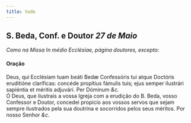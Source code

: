 ```yaml
---
title: todo
---
```

<h2 class="text-center">S. Beda, Conf. e Doutor <em>27 de Maio</em></h2>

<em>Como na Missa In médio Ecclésiae, página doutores, excepto:</em>

<h4 class="text-center">Oração</h4>
<div class="container-fluid">
<div class="row">
<div class="dropcap text-justify">
Deus, qui Ecclésiam tuam beáti Bedæ Confessóris tui atque Doctóris eruditióne claríficas: concéde propítius fámulis tuis; ejus semper ilustrári sapiéntia et méritis adjuvári. Per Dóminum <em>&c.</em>
</div>
<div class="dropcap text-justify">
Ó Deus, que ilustrais a vossa Igreja com a erudição do B. Beda, vosso Confessor e Doutor, concedei propício aos vossos servos que sejam sempre ilustrados pela sua doutrina e socorridos pelos seus méritos. Por nosso Senhor <em>&c.</em>
</div>
</div>
</div>
